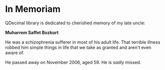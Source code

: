 # In Memoriam #


QDecimal library is dedicated to cherished memory of my late uncle:

**Muharrem Saffet Bozkurt**

He was a schizophrenia sufferer in most of his adult life. That terrible illness robbed him simple things in life that we take as granted and aren't even aware of.

He passed away on November 2006, aged 59. He is _sadly_ missed.